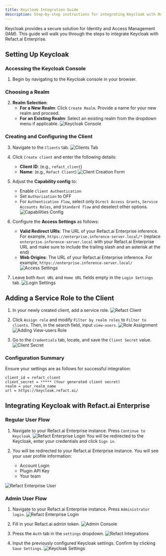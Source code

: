 ```yaml
---
title: Keycloak Integration Guide
description: Step-by-step instructions for integrating Keycloak with Refact.ai Enterprise for access management.
---
```


Keycloak provides a secure solution for Identity and Access Management (IAM). This 
guide will walk you through the steps to integrate Keycloak with Refact.ai Enterprise.

## Setting Up Keycloak

### Accessing the Keycloak Console

1. Begin by navigating to the Keycloak console in your browser.

### Choosing a Realm

2. **Realm Selection**:
   - **For a New Realm**: Click `Create Realm`. Provide a name for your new realm and proceed.
   - **For an Existing Realm**: Select an existing realm from the dropdown menu if applicable.
   ![Keycloak Console](../../../../assets/keycloak_console.png)

### Creating and Configuring the Client

3. Navigate to the `Clients` tab.
   ![Clients Tab](../../../../assets/clients.png)

4. Click `Create client` and enter the following details:
   - **Client ID**: (e.g., `refact_client`)
   - **Name**: (e.g., `Refact Client`)
     ![Client Creation Form](../../../../assets/create_client.png)

5. Adjust the **Capability config** to:
   - Enable `Client Authentication`
   - Set `Authorization` to OFF
   - For `Authentication Flow`, select only `Direct Access Grants`, `Service Accounts Roles`, and `Standard flow` and deselect other options.
     ![Capabilities Config](../../../../assets/capabilities_config.png)

6. Configure the **Access Settings** as follows:
   - **Valid Redirect URIs**: The URL of your Refact.ai Enterprise inference. For example, `https://enterprise.inference-server.local/*` (replace `enterprise.inference-server.local` with your Refact.ai Enterprise URL and make sure to include the trailing slash and an asterisk at the end)
   - **Web Origins**: The URL of your Refact.ai Enterprise inference. For example, `https://enterprise.inference-server.local/`
   ![Access Settings](../../../../assets/access_settings.png)

7. Leave both `Root URL` and `Home URL` fields empty in the `Login Settings` tab.
     ![Login Settings](../../../../assets/login_settings.png)

## Adding a Service Role to the Client

1. In your newly created client, add a service role.
   ![Refact Client](../../../../assets/refact_client.png)

2. Click `Assign role` and modify `Filter by realm roles` to `Filter to clients`. Then, in the search field, input `view-users`.
   ![Role Assignment](../../../../assets/assign_role_first.png)
   ![Adding View-users Role](../../../../assets/view_users.png)

3. Go to the `Credentials` tab, locate, and save the `Client Secret` value.
   ![Client Secret](../../../../assets/client_secret.png)

### Configuration Summary

Ensure your settings are as follows for successful integration:

```
client_id = refact_client
client_secret = ***** (Your generated client secret)
realm = your_realm_name
url = https://keycloak.refact.ai/
```


## Integrating Keycloak with Refact.ai Enterprise


### Regular User Flow

1. Navigate to your Refact.ai Enterprise instance. Press `Continue to Keycloak`. 
   ![Refact Enterprise Login](../../../../assets/login_keycloak.png)
You will be redirected to the Keycloak, enter your credentials and click `Sign in`.

2. You will be redirected to your Refact.ai Enterprise instance. You will see your user profile information:
   - Account Login
   - Plugin API Key
   - Your team

  ![Refact Enterprise User](../../../../assets/user_info.png)

### Admin User Flow

1. Navigate to your Refact.ai Enterprise instance. Press `Administrator login`. 
   ![Refact Enterprise Login](../../../../assets/login_keycloak.png)

2. Fill in your Refact.ai admin token.
   ![Admin Console](../../../../assets/admin_console.png)

3. Press the `Auth` tab in the `settings` dropdown.
   ![Refact Integrations](../../../../assets/refact_integrations.png)

4. Input the previously configured Keycloak settings. Confirm by clicking `Save Settings`.
  ![Keycloak Settings](../../../../assets/keycloak_settings.png)

